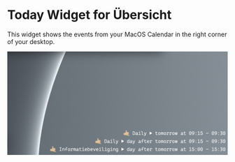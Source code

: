 # Today Widget for Übersicht

This widget shows the events from your MacOS Calendar in the right corner of your desktop.

![screenshot](screenshot.png)